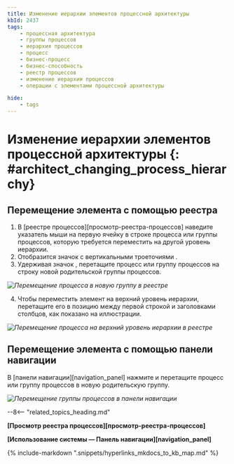 ```yaml
---
title: Изменение иерархии элементов процессной архитектуры
kbId: 2437
tags:
    - процессная архитектура
    - группы процессов
    - иерархия процессов
    - процесс
    - бизнес-процесс
    - бизнес-способность
    - реестр процессов
    - изменение иерархии процессов
    - операции с элементами процессной архитектуры

hide:
    - tags
---
```


# Изменение иерархии элементов процессной архитектуры {: #architect_changing_process_hierarchy}

## Перемещение элемента с помощью реестра

1. В [реестре процессов][просмотр-реестра-процессов] наведите указатель мыши на первую ячейку в строке процесса или группы процессов, которую требуется переместить на другой уровень иерархии.
2. Отобразится значок с вертикальными троеточиями <i class="fa-light fa-grip-dots-vertical"></i>.
3. Удерживая значок <i class="fa-light fa-grip-dots-vertical"></i>, перетащите процесс или группу процессов на строку новой родительской группы процессов.

*![Перемещение процесса в новую группу в реестре](process_architecture_modeling_moving_entity_in_registry.png)*

4. Чтобы переместить элемент на верхний уровень иерархии, перетащите его в позицию между первой строкой и заголовками столбцов, как показано на иллюстрации.

*![Перемещение процесса на верхний уровень иерархии в реестре](process_architecture_modeling_moving_entity_in_registry_top_level.png)*

## Перемещение элемента с помощью панели навигации

В [панели навигации][navigation_panel] нажмите и перетащите процесс или группу процессов в новую родительскую группу.

*![Перемещение группы процессов в панели навигации](process_architecture_modeling_moving_entity_in_navigation.png)*

--8<-- "related_topics_heading.md"

**[Просмотр реестра процессов][просмотр-реестра-процессов]**

**[Использование системы — Панель навигации][navigation_panel]**

{% include-markdown ".snippets/hyperlinks_mkdocs_to_kb_map.md" %}
